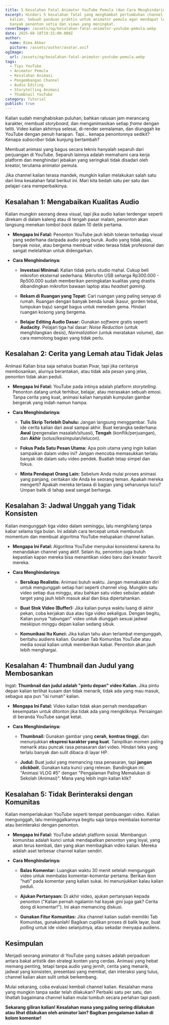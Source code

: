 ```yaml
---
title: 5 Kesalahan Fatal Animator YouTube Pemula (dan Cara Menghindarinya)
excerpt: Hindari 5 kesalahan fatal yang menghambat pertumbuhan channel animasi
  kalian. Sebuah panduan praktis untuk animator pemula agar mendapat lebih
  banyak penonton setia dan views yang meningkat.
coverImage: /assets/og/kesalahan-fatal-animator-youtube-pemula.webp
date: 2025-08-18T19:31:00.000Z
author:
  name: Bima Akbar
  picture: /assets/author/avatar.avif
ogImage:
  url: /assets/og/kesalahan-fatal-animator-youtube-pemula.webp
tags:
  - Tips YouTube
  - Animator Pemula
  - Kesalahan Animasi
  - Pengembangan Channel
  - Audio Editing
  - Storytelling Animasi
  - Thumbnail YouTube
category: Tutorial
publish: true
---
```

Kalian sudah menghabiskan puluhan, bahkan ratusan jam merancang karakter, membuat _storyboard_, dan menganimasikan setiap _frame_ dengan teliti. Video kalian akhirnya selesai, di-render semalaman, dan diunggah ke YouTube dengan penuh harapan. Tapi... kenapa penontonnya sedikit? Kenapa _subscriber_ tidak kunjung bertambah?

Membuat animasi yang bagus secara teknis hanyalah separuh dari perjuangan di YouTube. Separuh lainnya adalah memahami cara kerja platform dan menghindari jebakan yang seringkali tidak disadari oleh kreator, terutama animator pemula.

Jika channel kalian terasa mandek, mungkin kalian melakukan salah satu dari lima kesalahan fatal berikut ini. Mari kita bedah satu per satu dan pelajari cara memperbaikinya.

## Kesalahan 1: Mengabaikan Kualitas Audio

Kalian mungkin seorang dewa visual, tapi jika audio kalian terdengar seperti direkam di dalam kaleng atau di tengah pasar malam, penonton akan langsung menekan tombol _back_ dalam 10 detik pertama.

*   **Mengapa Ini Fatal:** Penonton YouTube jauh lebih toleran terhadap visual yang sederhana daripada audio yang buruk. Audio yang tidak jelas, banyak _noise_, atau bergema membuat video terasa tidak profesional dan sangat melelahkan untuk didengarkan.
    
*   **Cara Menghindarinya:**
    
    *   **Investasi Minimal:** Kalian tidak perlu studio mahal. Cukup beli mikrofon eksternal sederhana. Mikrofon USB seharga Rp300.000 - Rp500.000 sudah memberikan peningkatan kualitas yang drastis dibandingkan mikrofon bawaan laptop atau _headset gaming_.
        
    *   **Rekam di Ruangan yang Tepat:** Cari ruangan yang paling senyap di rumah. Ruangan dengan banyak benda lunak (kasur, gorden tebal, tumpukan baju) sangat bagus untuk meredam gema. Hindari ruangan kosong yang bergema.
        
    *   **Belajar Editing Audio Dasar:** Gunakan _software_ gratis seperti **Audacity**. Pelajari tiga hal dasar: _Noise Reduction_ (untuk menghilangkan desis), _Normalization_ (untuk meratakan volume), dan cara memotong bagian yang tidak perlu.
        

## Kesalahan 2: Cerita yang Lemah atau Tidak Jelas

Animasi Kalian bisa saja sehalus buatan Pixar, tapi jika ceritanya membosankan, alurnya berantakan, atau tidak ada pesan yang jelas, penonton tidak akan peduli.

*   **Mengapa Ini Fatal:** YouTube pada intinya adalah platform _storytelling_. Penonton datang untuk terhibur, belajar, atau merasakan sebuah emosi. Tanpa cerita yang kuat, animasi kalian hanyalah kumpulan gambar bergerak yang indah namun hampa.
    
*   **Cara Menghindarinya:**
    
    *   **Tulis Skrip Terlebih Dahulu:** Jangan langsung menggambar. Tulis ide cerita kalian dari awal sampai akhir. Buat kerangka sederhana: **Awal** (pengenalan masalah/situasi), **Tengah** (konflik/perjuangan), dan **Akhir** (solusi/kesimpulan/lelucon).
        
    *   **Fokus Pada Satu Pesan Utama:** Apa poin utama yang ingin kalian sampaikan dalam video ini? Jangan mencoba memasukkan terlalu banyak ide dalam satu video pendek. Buatlah tetap simpel dan fokus.
        
    *   **Minta Pendapat Orang Lain:** Sebelum Anda mulai proses animasi yang panjang, ceritakan ide Anda ke seorang teman. Apakah mereka mengerti? Apakah mereka tertawa di bagian yang seharusnya lucu? Umpan balik di tahap awal sangat berharga.
        

## Kesalahan 3: Jadwal Unggah yang Tidak Konsisten

Kalian mengunggah tiga video dalam seminggu, lalu menghilang tanpa kabar selama tiga bulan. Ini adalah cara tercepat untuk membunuh momentum dan membuat algoritma YouTube melupakan channel kalian.

*   **Mengapa Ini Fatal:** Algoritma YouTube menyukai konsistensi karena itu menandakan channel yang aktif. Selain itu, penonton juga butuh kepastian kapan mereka bisa menantikan video baru dari kreator favorit mereka.
    
*   **Cara Menghindarinya:**
    
    *   **Bersikap Realistis:** Animasi butuh waktu. Jangan memaksakan diri untuk mengunggah setiap hari seperti channel vlog. Mungkin satu video setiap dua minggu, atau bahkan satu video sebulan adalah target yang jauh lebih masuk akal dan bisa dipertahankan.
        
    *   **Buat Stok Video (Buffer):** Jika kalian punya waktu luang di akhir pekan, coba kerjakan dua atau tiga video sekaligus. Dengan begitu, Kalian punya "tabungan" video untuk diunggah sesuai jadwal meskipun minggu depan kalian sedang sibuk.
        
    *   **Komunikasi Itu Kunci:** Jika kalian tahu akan terlambat mengunggah, beritahu audiens kalian. Gunakan Tab Komunitas YouTube atau media sosial kalian untuk memberikan kabar. Penonton akan jauh lebih menghargai.
        

## Kesalahan 4: Thumbnail dan Judul yang Membosankan

Ingat: **Thumbnail dan judul adalah "pintu depan" video Kalian.** Jika pintu depan kalian terlihat kusam dan tidak menarik, tidak ada yang mau masuk, sebagus apa pun "isi rumah" kalian.

*   **Mengapa Ini Fatal:** Video kalian tidak akan pernah mendapatkan kesempatan untuk ditonton jika tidak ada yang mengkliknya. Persaingan di beranda YouTube sangat ketat.
    
*   **Cara Menghindarinya:**
    
    *   **Thumbnail:** Gunakan gambar yang **cerah**, **kontras tinggi**, dan menunjukkan **ekspresi karakter yang kuat**. Tampilkan momen paling menarik atau puncak rasa penasaran dari video. Hindari teks yang terlalu banyak dan sulit dibaca di layar HP.
        
    *   **Judul:** Buat judul yang memancing rasa penasaran, tapi **jangan _clickbait_.** Gunakan kata kunci yang relevan. Bandingkan ini: "Animasi VLOG #5" dengan "Pengalaman Paling Memalukan di Sekolah (Animasi)". Mana yang lebih ingin kalian klik?
        

## Kesalahan 5: Tidak Berinteraksi dengan Komunitas

Kalian memperlakukan YouTube seperti tempat pembuangan video. Kalian mengunggah, lalu meninggalkannya begitu saja tanpa membalas komentar atau berinteraksi dengan penonton.

*   **Mengapa Ini Fatal:** YouTube adalah platform sosial. Membangun komunitas adalah kunci untuk mendapatkan penonton yang loyal, yang akan terus kembali, dan yang akan membagikan video kalian. Mereka adalah aset terbesar channel kalian sendiri.
    
*   **Cara Menghindarinya:**
    
    *   **Balas Komentar:** Luangkan waktu 30 menit setelah mengunggah video untuk membalas komentar-komentar pertama. Berikan ikon "hati" pada komentar yang kalian sukai. Ini menunjukkan kalau kalian peduli.
        
    *   **Ajukan Pertanyaan:** Di akhir video, ajukan pertanyaan kepada penonton ("Kalian pernah ngalamin hal kayak gini juga gak? Cerita dong di komentar!"). Ini akan memancing diskusi.
        
    *   **Gunakan Fitur Komunitas:** Jika channel kalian sudah memiliki Tab Komunitas, gunakanlah! Bagikan cuplikan proses di balik layar, buat _polling_ untuk ide video selanjutnya, atau sekadar menyapa audiens.
        

## Kesimpulan

Menjadi seorang animator di YouTube yang sukses adalah perpaduan antara bakat artistik dan strategi konten yang cerdas. Animasi yang hebat memang penting, tetapi tanpa audio yang jernih, cerita yang menarik, jadwal yang konsisten, presentasi yang memikat, dan interaksi yang tulus, channel kalian akan sulit untuk berkembang.

Mulai sekarang, coba evaluasi kembali channel kalian. Kesalahan mana yang mungkin tanpa sadar telah dilakukan? Perbaiki satu per satu, dan lihatlah bagaimana channel kalian mulai tumbuh secara perlahan tapi pasti.

**Sekarang giliran kalian! Kesalahan mana yang paling sering dilakukan atau lihat dilakukan oleh animator lain? Bagikan pengalaman kalian di kolom komentar!**